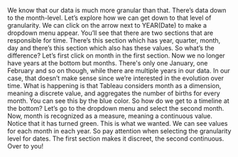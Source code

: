 We know that our data is much more granular than that. There’s data down to the month-level. Let’s explore how we can get down to that level of granularity. We can click on the arrow next to YEAR(Date) to make a dropdown menu appear. You’ll see that there are two sections that are responsible for time. There’s this section which has year, quarter, month, day and there’s this section which also has these values. So what’s the difference? Let’s first click on month in the first section. Now we no longer have years at the bottom but months. There's only one January, one February and so on though, while there are multiple years in our data. In our case, that doesn’t make sense since we’re interested in the evolution over time. What is happening is that Tableau considers month as a dimension, meaning a discrete value, and aggregates the number of births for every month. You can see this by the blue color. So how do we get to a timeline at the bottom? Let’s go to the dropdown menu and select the second month. Now, month is recognized as a measure, meaning a continuous value. Notice that it has turned green. This is what we wanted. We can see values for each month in each year. So pay attention when selecting the granularity level for dates. The first section makes it discreet, the second continuous. Over to you!
